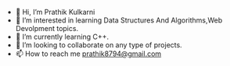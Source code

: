 - 👋 Hi, I’m Prathik Kulkarni
- 👀 I’m interested in learning Data Structures And Algorithms,Web Devolpment topics.
- 🌱 I’m currently learning C++.
- 💞️ I’m looking to collaborate on any type of projects.
- 📫 How to reach me prathik8794@gmail.com

<!---
prathik8794/prathik8794 is a ✨ special ✨ repository because its `README.md` (this file) appears on your GitHub profile.
You can click the Preview link to take a look at your changes.
--->

